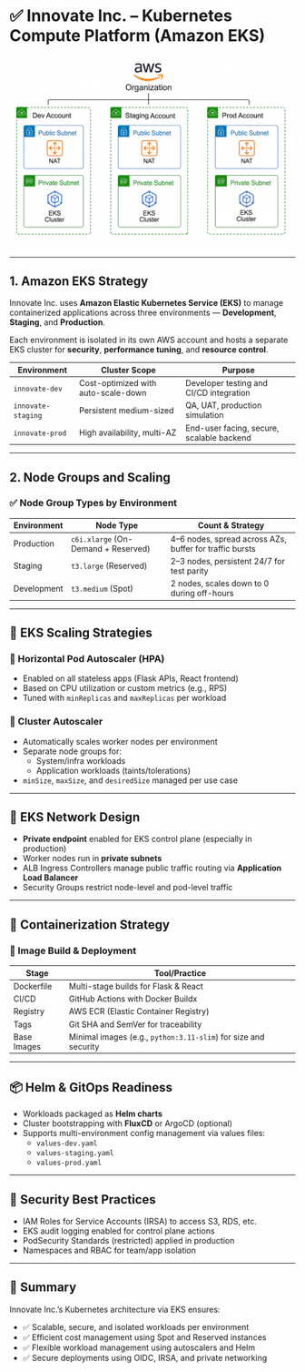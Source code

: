 # ✅ Innovate Inc. – Kubernetes Compute Platform (Amazon EKS)


![EKS Multi-Account Diagram](kube.png)

---

## 1. Amazon EKS Strategy

Innovate Inc. uses **Amazon Elastic Kubernetes Service (EKS)** to manage containerized applications across three environments — **Development**, **Staging**, and **Production**.

Each environment is isolated in its own AWS account and hosts a separate EKS cluster for **security**, **performance tuning**, and **resource control**.

| Environment    | Cluster Scope                       | Purpose                                    |
|----------------|--------------------------------------|--------------------------------------------|
| `innovate-dev` | Cost-optimized with auto-scale-down | Developer testing and CI/CD integration     |
| `innovate-staging` | Persistent medium-sized          | QA, UAT, production simulation              |
| `innovate-prod`| High availability, multi-AZ         | End-user facing, secure, scalable backend   |

---

## 2. Node Groups and Scaling

### ✅ Node Group Types by Environment

| Environment     | Node Type             | Count & Strategy                                          |
|-----------------|-----------------------|-----------------------------------------------------------|
| Production      | `c6i.xlarge` (On-Demand + Reserved) | 4–6 nodes, spread across AZs, buffer for traffic bursts  |
| Staging         | `t3.large` (Reserved)  | 2–3 nodes, persistent 24/7 for test parity                |
| Development     | `t3.medium` (Spot)     | 2 nodes, scales down to 0 during off-hours                |

---

## 🔁 EKS Scaling Strategies

### 🔹 Horizontal Pod Autoscaler (HPA)
- Enabled on all stateless apps (Flask APIs, React frontend)
- Based on CPU utilization or custom metrics (e.g., RPS)
- Tuned with `minReplicas` and `maxReplicas` per workload

### 🔹 Cluster Autoscaler
- Automatically scales worker nodes per environment
- Separate node groups for:
  - System/infra workloads
  - Application workloads (taints/tolerations)
- `minSize`, `maxSize`, and `desiredSize` managed per use case

---

## 🧱 EKS Network Design

- **Private endpoint** enabled for EKS control plane (especially in production)
- Worker nodes run in **private subnets**
- ALB Ingress Controllers manage public traffic routing via **Application Load Balancer**
- Security Groups restrict node-level and pod-level traffic

---

## 🐳 Containerization Strategy

### 🔹 Image Build & Deployment

| Stage              | Tool/Practice                            |
|--------------------|------------------------------------------|
| Dockerfile         | Multi-stage builds for Flask & React     |
| CI/CD              | GitHub Actions with Docker Buildx        |
| Registry           | AWS ECR (Elastic Container Registry)     |
| Tags               | Git SHA and SemVer for traceability      |
| Base Images        | Minimal images (e.g., `python:3.11-slim`) for size and security |

---

## 📦 Helm & GitOps Readiness

- Workloads packaged as **Helm charts**
- Cluster bootstrapping with **FluxCD** or ArgoCD (optional)
- Supports multi-environment config management via values files:
  - `values-dev.yaml`
  - `values-staging.yaml`
  - `values-prod.yaml`

---

## 🧠 Security Best Practices

- IAM Roles for Service Accounts (IRSA) to access S3, RDS, etc.
- EKS audit logging enabled for control plane actions
- PodSecurity Standards (restricted) applied in production
- Namespaces and RBAC for team/app isolation

---

## 📌 Summary

Innovate Inc.’s Kubernetes architecture via EKS ensures:

- ✅ Scalable, secure, and isolated workloads per environment
- ✅ Efficient cost management using Spot and Reserved instances
- ✅ Flexible workload management using autoscalers and Helm
- ✅ Secure deployments using OIDC, IRSA, and private networking
